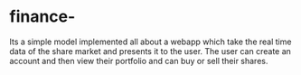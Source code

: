# finance-
Its a simple model implemented all about a webapp which take the real time data of the share market and presents it to the user. The user can create an account and then view their portfolio and can buy or sell their shares. 
